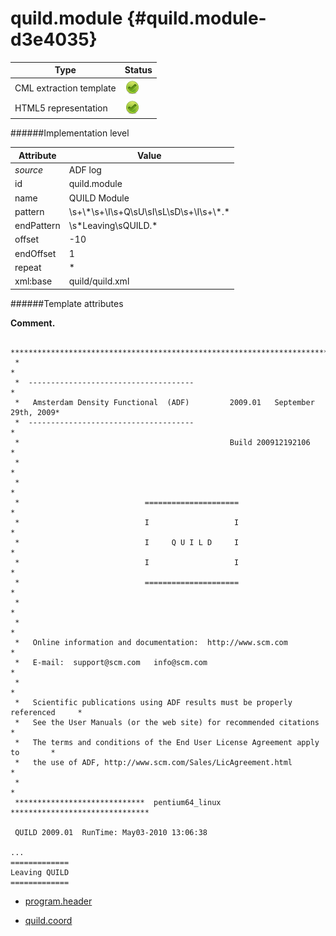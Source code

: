 # quild.module {#quild.module-d3e4035}


| Type                                                                                                                                                | Status                                                                                                                                              |
|----|----|
| CML extraction template                                                                                                                             | ![](/imgs/Total.png)                                                                                                                                |
| HTML5 representation                                                                                                                                | ![](/imgs/Total.png)                                                                                                                                |

######Implementation level

| Attribute                                                                                                                                           | Value                                                                                                                                               |
|----|----|
| *source*                                                                                                                                            | ADF log                                                                                                                                             |
| id                                                                                                                                                  | quild.module                                                                                                                                        |
| name                                                                                                                                                | QUILD Module                                                                                                                                        |
| pattern                                                                                                                                             | \\s+\\\*\\s+\\I\\s+Q\\sU\\sI\\sL\\sD\\s+\\I\\s+\\\*.\*                                                                                              |
| endPattern                                                                                                                                          | \\s\*Leaving\\sQUILD.\*                                                                                                                             |
| offset                                                                                                                                              | -10                                                                                                                                                 |
| endOffset                                                                                                                                           | 1                                                                                                                                                   |
| repeat                                                                                                                                              | \*                                                                                                                                                  |
| xml:base                                                                                                                                            | quild/quild.xml                                                                                                                                     |

######Template attributes

**Comment.**

     *******************************************************************************
     *                                                                             *
     *  -------------------------------------                                      *
     *   Amsterdam Density Functional  (ADF)         2009.01   September 29th, 2009*
     *  -------------------------------------                                      *
     *                                               Build 200912192106            *
     *                                                                             *
     *                                                                             *
     *                            =====================                            *
     *                            I                   I                            *
     *                            I     Q U I L D     I                            *
     *                            I                   I                            *
     *                            =====================                            *
     *                                                                             *
     *                                                                             *
     *   Online information and documentation:  http://www.scm.com                 *
     *   E-mail:  support@scm.com   info@scm.com                                   *
     *                                                                             *
     *   Scientific publications using ADF results must be properly referenced     *
     *   See the User Manuals (or the web site) for recommended citations          *
     *   The terms and conditions of the End User License Agreement apply to       *
     *   the use of ADF, http://www.scm.com/Sales/LicAgreement.html                *
     *                                                                             *
     *****************************  pentium64_linux  *******************************
     
     QUILD 2009.01  RunTime: May03-2010 13:06:38
     
    ...
    =============
    Leaving QUILD
    =============
     
        

-   [program.header](/out/md/cml/adf_log/program.header-d3e4042.md)

<!-- -->

-   [quild.coord](/out/md/cml/adf_log/quild.coord-d3e4161.md)


